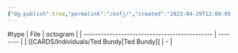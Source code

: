 ```yaml
---
{"dg-publish":true,"permalink":"/esfj/","created":"2023-04-29T12:09:05.637+02:00","updated":"2023-05-02T10:35:38.717+02:00"}
---
```


#type
| File                                          | octogram |
| --------------------------------------------- | -------- |
| [[CARDS/Individuals/Ted Bundy\|Ted Bundy]] | \-       |

